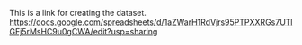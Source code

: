 This is a link for creating the dataset.
https://docs.google.com/spreadsheets/d/1aZWarH1RdVjrs95PTPXXRGs7UTlGFj5rMsHC9u0gCWA/edit?usp=sharing
